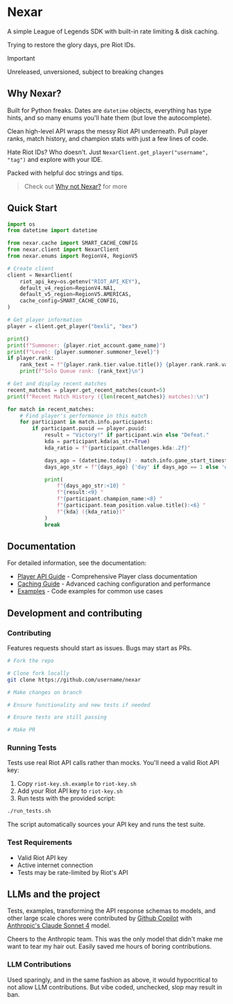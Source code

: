 # Nexar

A simple League of Legends SDK with built-in rate limiting & disk caching.

Trying to restore the glory days, pre Riot IDs.

> [!Important]
> Unreleased, unversioned, subject to breaking changes

## Why Nexar?

Built for Python freaks. Dates are `datetime` objects, everything has type hints, and so many enums you'll hate them (but love the autocomplete).

Clean high-level API wraps the messy Riot API underneath. Pull player ranks, match history, and champion stats with just a few lines of code.

Hate Riot IDs? Who doesn't. Just `NexarClient.get_player("username", "tag")` and explore with your IDE.

Packed with helpful doc strings and tips.

> Check out [Why not Nexar?](docs/why-not-nexar.md) for more

## Quick Start

```python
import os
from datetime import datetime

from nexar.cache import SMART_CACHE_CONFIG
from nexar.client import NexarClient
from nexar.enums import RegionV4, RegionV5

# Create client
client = NexarClient(
    riot_api_key=os.getenv("RIOT_API_KEY"),
    default_v4_region=RegionV4.NA1,
    default_v5_region=RegionV5.AMERICAS,
    cache_config=SMART_CACHE_CONFIG,
)

# Get player information
player = client.get_player("bexli", "bex")

print()
print(f"Summoner: {player.riot_account.game_name}")
print(f"Level: {player.summoner.summoner_level}")
if player.rank:
    rank_text = f"{player.rank.tier.value.title()} {player.rank.rank.value}"
    print(f"Solo Queue rank: {rank_text}\n")

# Get and display recent matches
recent_matches = player.get_recent_matches(count=5)
print(f"Recent Match History ({len(recent_matches)} matches):\n")

for match in recent_matches:
    # Find player's performance in this match
    for participant in match.info.participants:
        if participant.puuid == player.puuid:
            result = "Victory!" if participant.win else "Defeat."
            kda = participant.kda(as_str=True)
            kda_ratio = f"{participant.challenges.kda:.2f}"

            days_ago = (datetime.today() - match.info.game_start_timestamp).days
            days_ago_str = f"{days_ago} {'day' if days_ago == 1 else 'days'} ago"

            print(
                f"{days_ago_str:<10} "
                f"{result:<9} "
                f"{participant.champion_name:<8} "
                f"{participant.team_position.value.title():<6} "
                f"{kda} ({kda_ratio})"
            )
            break

```

## Documentation

For detailed information, see the documentation:

- [Player API Guide](docs/player-api.md) - Comprehensive Player class documentation
- [Caching Guide](docs/caching.md) - Advanced caching configuration and performance
- [Examples](examples/) - Code examples for common use cases

## Development and contributing

### Contributing

Features requests should start as issues. Bugs may start as PRs.

```sh
# Fork the repo

# Clone fork locally
git clone https://github.com/username/nexar

# Make changes on branch

# Ensure functionality and new tests if needed

# Ensure tests are still passing

# Make PR
```

### Running Tests

Tests use real Riot API calls rather than mocks. You'll need a valid Riot API key:

1. Copy `riot-key.sh.example` to `riot-key.sh`
2. Add your Riot API key to `riot-key.sh`
3. Run tests with the provided script:

```bash
./run_tests.sh
```

The script automatically sources your API key and runs the test suite.

### Test Requirements

- Valid Riot API key
- Active internet connection
- Tests may be rate-limited by Riot's API

## LLMs and the project

Tests, examples, transforming the API response schemas to models, and other large scale chores were contributed by [Github Copilot](https://docs.github.com/en/copilot/how-tos/completions/getting-code-suggestions-in-your-ide-with-github-copilot) with [Anthropic's Claude Sonnet 4]([https://](https://www.anthropic.com/claude/sonnet)) model.

Cheers to the Anthropic team. This was the only model that didn't make me want to tear my hair out. Easily saved me hours of boring contributions.

### LLM Contributions

Used sparingly, and in the same fashion as above, it would hypocritical to not allow LLM contributions. But vibe coded, unchecked, slop may result in ban.
